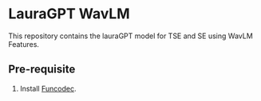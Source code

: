 # LauraGPT WavLM

This repository contains the lauraGPT model for TSE and SE using WavLM Features. 

## Pre-requisite
1. Install [Funcodec](https://github.com/modelscope/FunCodec).
